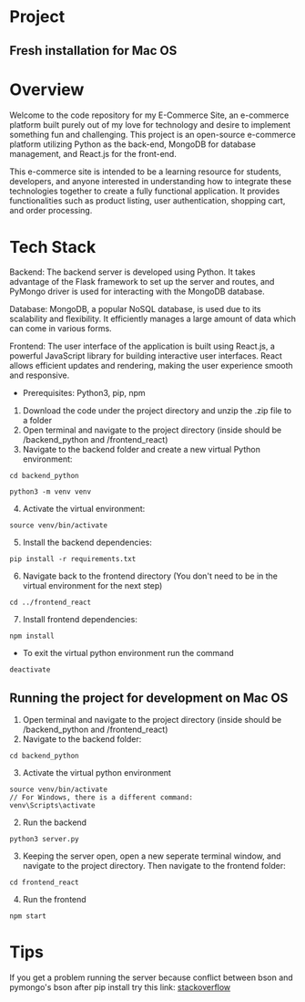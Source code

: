 # Project

## Fresh installation for Mac OS

Overview
========
Welcome to the code repository for my E-Commerce Site, an e-commerce platform built purely out of my love for technology and desire to implement something fun and challenging. This project is an open-source e-commerce platform utilizing Python as the back-end, MongoDB for database management, and React.js for the front-end.

This e-commerce site is intended to be a learning resource for students, developers, and anyone interested in understanding how to integrate these technologies together to create a fully functional application. It provides functionalities such as product listing, user authentication, shopping cart, and order processing.

Tech Stack
==========
Backend: The backend server is developed using Python. It takes advantage of the Flask framework to set up the server and routes, and PyMongo driver is used for interacting with the MongoDB database.

Database: MongoDB, a popular NoSQL database, is used due to its scalability and flexibility. It efficiently manages a large amount of data which can come in various forms.

Frontend: The user interface of the application is built using React.js, a powerful JavaScript library for building interactive user interfaces. React allows efficient updates and rendering, making the user experience smooth and responsive.
* Prerequisites: Python3, pip, npm

1) Download the code under the project directory and unzip the .zip file to a folder
2) Open terminal and navigate to the project directory (inside should be /backend_python and /frontend_react)
3) Navigate to the backend folder and create a new virtual Python environment:
```
cd backend_python
```
```
python3 -m venv venv
```
4) Activate the virtual environment:
```
source venv/bin/activate
```
5) Install the backend dependencies:
```
pip install -r requirements.txt
```
6) Navigate back to the frontend directory (You don't need to be in the virtual environment for the next step)
```
cd ../frontend_react
```
7) Install frontend dependencies:
```
npm install
```
* To exit the virtual python environment run the command
```
deactivate
```

## Running the project for development on Mac OS

1) Open terminal and navigate to the project directory (inside should be /backend_python and /frontend_react)
2) Navigate to the backend folder:
```
cd backend_python
```
3) Activate the virtual python environment
```
source venv/bin/activate
// For Windows, there is a different command:
venv\Scripts\activate
```
2) Run the backend
```
python3 server.py
```
3) Keeping the server open, open a new seperate terminal window, and navigate to the project directory. Then navigate to the frontend folder:
```
cd frontend_react
```
4) Run the frontend
```
npm start
```

# Tips
If you get a problem running the server because conflict between bson and pymongo's bson after pip install try this link:
[stackoverflow](https://stackoverflow.com/questions/12983472/import-pymongo-causes-importerror-cannot-import-name-bson-how-do-you-fix-the)
